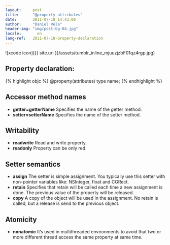 ```yaml
---
layout:     post
title:      "@property attributes"
date:       2011-07-18 14:43:00
author:     "Daniel Vela"
header-img: "img/post-bg-04.jpg"
locale:       en
lang-ref:   2011-07-18-property-declaration
---
```


![xcode icon]({{ site.url }}/assets/tumblr_inline_mjuuzjzbF01qz4rgp.jpg)

## Property declaration:

{% highlight objc %}
@property(attributes) type name;
{% endhighlight %}

## Accessor method names

* **getter=getterName** Specifies the name of the getter method.
* **setter=setterName** Specifies the name of the setter method.

## Writability

* **readwrite** Read and write property.
* **readonly** Property can be only red.

## Setter semantics

* **assign** The setter is simple assignment. You typically use this setter with non-pointer variables like: NSInteger, float and CGRect.
* **retain** Specifies that retain will be called each time a new assignment is done. The previous value of the property will be released.
* **copy** A copy of the object will be used in the assignment. No retain is called, but a release is send to the previous object.

## Atomicity

* **nonatomic** It’s used in multithreaded environments to avoid that two or more different thread access the same property at same time.
